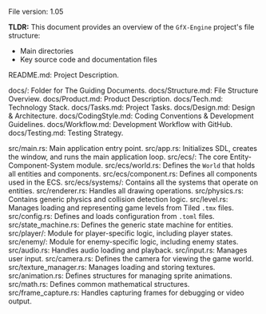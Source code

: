 File version: 1.05

**TLDR:**
This document provides an overview of the `GfX-Engine` project's file structure:
* Main directories
* Key source code and documentation files

README.md: Project Description.

docs/: Folder for The Guiding Documents.
docs/Structure.md: File Structure Overview.
docs/Product.md: Product Description.
docs/Tech.md: Technology Stack.
docs/Tasks.md: Project Tasks.
docs/Design.md: Design & Architecture.
docs/CodingStyle.md: Coding Conventions & Development Guidelines.
docs/Workflow.md: Development Workflow with GitHub.
docs/Testing.md: Testing Strategy.

src/main.rs: Main application entry point.
src/app.rs: Initializes SDL, creates the window, and runs the main application loop.
src/ecs/: The core Entity-Component-System module.
src/ecs/world.rs: Defines the `World` that holds all entities and components.
src/ecs/component.rs: Defines all components used in the ECS.
src/ecs/systems/: Contains all the systems that operate on entities.
src/renderer.rs: Handles all drawing operations.
src/physics.rs: Contains generic physics and collision detection logic.
src/level.rs: Manages loading and representing game levels from Tiled `.tmx` files.
src/config.rs: Defines and loads configuration from `.toml` files.
src/state_machine.rs: Defines the generic state machine for entities.
src/player/: Module for player-specific logic, including player states.
src/enemy/: Module for enemy-specific logic, including enemy states.
src/audio.rs: Handles audio loading and playback.
src/input.rs: Manages user input.
src/camera.rs: Defines the camera for viewing the game world.
src/texture_manager.rs: Manages loading and storing textures.
src/animation.rs: Defines structures for managing sprite animations.
src/math.rs: Defines common mathematical structures.
src/frame_capture.rs: Handles capturing frames for debugging or video output.